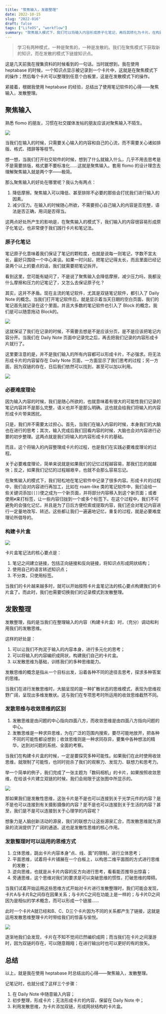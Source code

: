 ```yaml
---
title: "聚焦输入，发散整理"
date: 2022-10-15
slug: "2022-016"
draft: false
tags: ["LifeOS", "workflow"]
summary: "聚焦输入模式下，我们可以将输入内容形成原子化笔记，再将其转化为卡片。在构建卡片盒时，我们需要发散整理，调动发散思维，将卡片编织成网状结构。通过这样的方式，我们可以更好地记录、整理和利用知识。"
---
```


> 学习有两种模式，一种是聚焦的，一种是发散的。我们在聚焦模式下获取新的知识，而在发散的模式下链接知识点。
>

这是几天前我在搜集资料的时候看到的一句话。当时就想到，我在使用 heptabase 的时候，一个知识点显示被记录到一个卡片中，这就是在聚焦模式下的操作；然后每个卡片可以整理到任意个白板里，这是在发散模式下的操作。

紧接着，根据我使用 heptabase 的经验，总结出了使用笔记软件的心得——聚焦输入，发散整理。

## 聚焦输入

熟悉 flomo 的朋友，习惯在社交媒体发帖的朋友应该对聚焦输入不陌生。

![](https://cos.justgoidea.com/justgoidea/uPic/2022/10/15/634abacb7219d.png)

当我们在输入的时候，只需要关心输入的内容和自己的心流，而不需要关心诸如排版、格式、措辞等等枝节。

想一想，当我们打开社交软件的时候，想到了什么就输入什么，几乎不用去思考是不是需要排版，格式要不要标准化……这就是聚焦输入。套用 flomo 的设计理念去理解聚焦输入就是两个字——极简。

那么聚焦输入的好处在哪里呢？我认为有两点：

1. 降低摩擦。聚焦输入可以降低、甚至排除不必要的那些会打扰我们进行输入的因素。
2. 减少压力。在输入的时候随心所欲，不需要担心自己输入的内容是否完整，语法是否正确，用词是否得当。

这两点好处所产生的影响是，在聚焦输入的模式下，我们输入的内容很容易形成原子化笔记，也非常便于我们践行卡片和笔记法。

### 原子化笔记

笔记原子化意味着我们保证了笔记的颗粒度，也就是说每一则笔记，字数不宜太长，最好只围绕一个中心来谈。如果一时兴起，把笔记记得太长，而且里面已经记录两个以上的要点的话，我们就需要把笔记拆开。

看到这里，您可能有疑问了，不是说了聚焦输入会降低摩擦，减少压力吗，我都没什么摩擦和压力的记笔记了，又怎么去保证原子化？

其实，这并不矛盾。现在主流的笔记软件，尤其是双链笔记软件，都引入了 Daily Note 的概念。当我们打开笔记软件后，就是显示着当天日期的空白页面，我们的笔记首先就记录在这个里面。并且大多数的笔记软件也引入了 Block 的概念，我们是可以随意拖动 Block的。

![](https://cos.justgoidea.com/justgoidea/uPic/2022/10/15/634ac1c204441.png)

这就保证了我们在记录的时候，不需要去想是不是应该分页，是不是应该把笔记内容分开。当我们在 Daily Note 页面中记录完之后，再去把我们记录的内容形成卡片就行了。

这里要注意的是，并不是我们输入的所有内容都可以形成卡片，不必强求。将无法形成卡片的内容留存在 Daily Note 页面，一方面显示了我们思考的过程；另一方面，因为双链的存在，日后我们依然可以找到，甚至可以加以利用。

![](https://cos.justgoidea.com/justgoidea/uPic/2022/10/15/634abc073b76e.png)

### 必要难度理论

因为输入内容的时候，我们是随心所欲的，也就意味着有很大的可能性我们记录的笔记内容并不是那么完整，语义也并不是那么明确。这也就会给我们将输入的内容形成卡片带来困扰。

只是，我们并不需要太过担心。首先，当我们在输入内容的时候，本身我们的大脑也在进行的思考；其次，输入完成后我们回看内容的时候，大脑也会对内容进行必要的初步整理。这两点就是我们将输入的内容形成卡片的基础。

而且，这个将输入的内容整理成卡片的过程，也是我们在实践必要难度理论的过程。

关于必要难度理论，简单来说就是如果我们的记忆过程越容易，那我们忘的就越快；反之，如果我们记忆的过程越艰辛，也就不会那么容易忘记。

在聚焦输入的模式下，我们轻松地在笔记软件中记录了很多内容。形成卡片的过程中，我们会对内容进行再加工，比如在 roam-like 类的笔记软件中，我们会给一些关键词添加`[[]]`使之成为一个新页面，并将部分内容移入到这个新页面；或者使用`#`来打标签，让一些内容归拢到一个或多个标签下。在这个过程中，我们不可避免的会强化记忆，并且是为了日后方便检索或提取内容，我们还会对笔记内容进行一定量地改写、转述。这些都让我们一遍遍地记忆，重复的过程，就是必要难度理论所倡导的。

### 构建卡片盒

![](https://cos.justgoidea.com/justgoidea/uPic/2022/10/15/634abb22db8a6.webp)

卡片盒笔记法的核心要点是：

1. 笔记之间建立链接，包括正向链接和反向链接，将知识点形成网状结构；
2. 使用自己的语言转述知识点；
3. 不分类，只使用标签。

当我们的卡片越来越多时，就可以开始按照卡片盒笔记法的核心要点构建我们的卡片盒了。而此时，我们也需要切换我们的记录模式到发散整理。

## 发散整理

发散整理，指的是当我们在整理输入的内容（构建卡片盒）时，（充分）调动和利用我们的发散思维。

这样的好处是：

1. 可以让我们不拘泥于输入的内容本身，进行多元化的思考；
2. 可以将输入的内容编织成网状，构建我们自己的卡片盒。
3. 以发散思维为基础，训练我们的多种思维能力。

发散思维的概念是指从一个目标出发，沿着各种不同的途径去思考，探求多种答案的思维。

当我们在进行发散思维时，大脑呈现的是一种扩散状态的思维模式，表现为思维视野广阔，呈现出多维发散状。这与我们在专项思考时所运用的收敛思维截然不同。

### 发散思维与收敛思维的区别

1. 发散思维是由问题的中心指向四面八方，而收敛思维是由四面八方指向问题的中心。
2. 发散思维是一种求异思维，为在广泛的范围内搜索，要尽可能地放开，把各种不同的可能性都设想到；收敛思维则是一种求同存异，要集中各种想法的精华，达到对问题的系统、全面的考察。

当我们在构建卡片盒的时候，一定是要探究多种可能性。如果我们在此时使用收敛思维，就限制了可能性，也同时扼杀了我们的观察力、发现力、联想力和思考力。

举一个简单的例子，我们完成了一张主题为「数码相机」的卡片，如果按照收敛思维，在给该卡片建立双链的时候，我们会局限于这张图中所显示的。

![](https://cos.justgoidea.com/justgoidea/uPic/2022/10/15/634abbb12c7c2.png)

那如果我们是发散性思维，这张卡片是不是也可以连接到关于光学元件的内容？是不是也可以连接到有关摄影摄像的内容？是不是也可以连接到关于生活的内容？甚至，我们是不是可以连接到关于心理学的内容呢？

想象力是人脑创新活动的源泉，我们的联想力让这些源泉汇合，而发散思维就为源泉的流淌提供了广阔的通道。这也是发散性思维的核心作用。

### 发散整理时可以运用的思维方式

1. 立体思维，跳出卡片内容本身“点、线、面”的限制，进行立体思考；
2. 平面思维，试着将卡片铺展在一个白板上，以构思二维平面图的方式进行思维的发散；
3. 逆向思维，也就是从卡片内容的反方向进行思考，看看能否推导出惊喜；
4. 旁通思维，这个思维对我们的要求是可以突破思维的惯性，打破思维的障碍。

当我们试着开始运用这些思维方式开始对卡片进行发散整理时，我们可能会发现，卡片A与卡片B之间存在因果关系；与卡片C之间在功能上是一样的；与卡片D之间因为是相似的学术概念，而可以形成一个链接……

此时一个卡片A就已经和B、C、D三个卡片因为不同的关系都产生了链接，这就是运用发散思维整理卡片时带给我们的惊喜与愉悦。

![](https://cos.justgoidea.com/justgoidea/uPic/2022/10/15/634abc4b7722e.jpg)

逐渐地我们会发现，卡片在不知不觉间已然编织成网；而当我们在卡片之间漫游时，因为双链的存在，可以随意翱翔；在进行输出时也可以更好的有的放矢。

## 总结

以上，就是我在使用 heptabase 时总结出的心得——聚焦输入，发散整理。

记笔记时，也就分成了这样三个步骤：

1. 在 Daily Note 中随意输入内容；
2. 初步整理，形成卡片；无法形成卡片的内容，保留在 Daily Note 中；
3. 利用发散思维，为卡片添加双链，形成网状结构的卡片盒。
